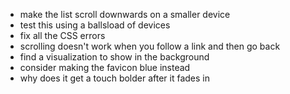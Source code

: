 - make the list scroll downwards on a smaller device
- test this using a ballsload of devices
- fix all the CSS errors
- scrolling doesn't work when you follow a link and then go back
- find a visualization to show in the background
- consider making the favicon blue instead
- why does it get a touch bolder after it fades in

